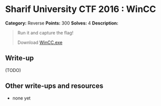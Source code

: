 # Sharif University CTF 2016 : WinCC

**Category:** Reverse
**Points:** 300
**Solves:** 4
**Description:**

> Run it and capture the flag!
> 
> Download [WinCC.exe](WinCC3.exe)


## Write-up

(TODO)

## Other write-ups and resources

* none yet
